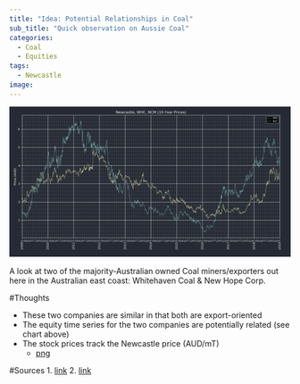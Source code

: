 ```yaml
---
title: "Idea: Potential Relationships in Coal"
sub_title: "Quick observation on Aussie Coal"
categories:
  - Coal
  - Equities
tags:
  - Newcastle
image: 
---
```


![png](/assets/images/post4/10-y-coalcompanies.PNG)

A look at two of the majority-Australian owned Coal miners/exporters out here in the Australian east coast: Whitehaven Coal & New Hope Corp.

#Thoughts 
* These two companies are similar in that both are export-oriented
* The equity time series for the two companies are potentially related (see chart above)
* The stock prices track the Newcastle price (AUD/mT)
	* [png](/assets/images/post4/10y-price.PNG)

#Sources
	1. [link](http://www.whitehavencoal.com.au/wp-content/uploads/2018/09/WVN_224754_Annual-Report-2018_LR_FA-3.pdf "Whitehaven Annual Report 2018")
	2. [link](http://www.newhopegroup.com.au/files/files/8574_New_Hope_AR18_Interactive_PDF_v1a(1).pdf "New Hope Annual Report 2018")

